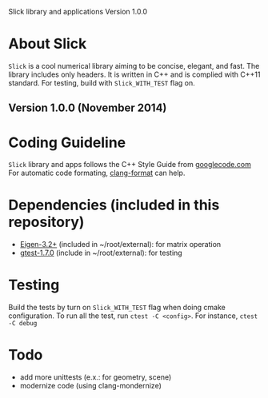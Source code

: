 Slick library and applications
Version 1.0.0

# About Slick 
`Slick` is a cool numerical library aiming to be concise, elegant, and fast.
The library includes only headers.
It is written in C++ and is complied with C++11 standard.
For testing, build with `Slick_WITH_TEST` flag on.

## Version 1.0.0 (November 2014)

# Coding Guideline
`Slick` library and apps follows the C++ Style Guide from [googlecode.com](http://google-styleguide.googlecode.com/svn/trunk/cppguide.xml)
For automatic code formating,  [clang-format](http://clang.llvm.org/docs/ClangFormat.html) can help.

# Dependencies (included in this repository)
- [Eigen-3.2+](www.eigen.tuxfamily.org) (included in ~/root/external): for matrix operation
- [gtest-1.7.0](code.google.com/p/googletest) (include in ~/root/external): for testing

# Testing
Build the tests by turn on `Slick_WITH_TEST` flag when doing cmake configuration.
To run all the test, run `ctest -C <config>`.
For instance, `ctest -C debug`

# Todo
- add more unittests (e.x.: for geometry, scene)
- modernize code (using clang-mondernize)